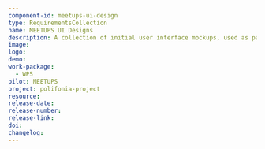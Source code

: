 ```yaml
---
component-id: meetups-ui-design
type: RequirementsCollection
name: MEETUPS UI Designs
description: A collection of initial user interface mockups, used as part of the the initial application requirements for building the MEETUPS pilot application interface
image:
logo:
demo:
work-package: 
  - WP5
pilot: MEETUPS
project: polifonia-project
resource: 
release-date:
release-number:
release-link:
doi:
changelog:
---
```

